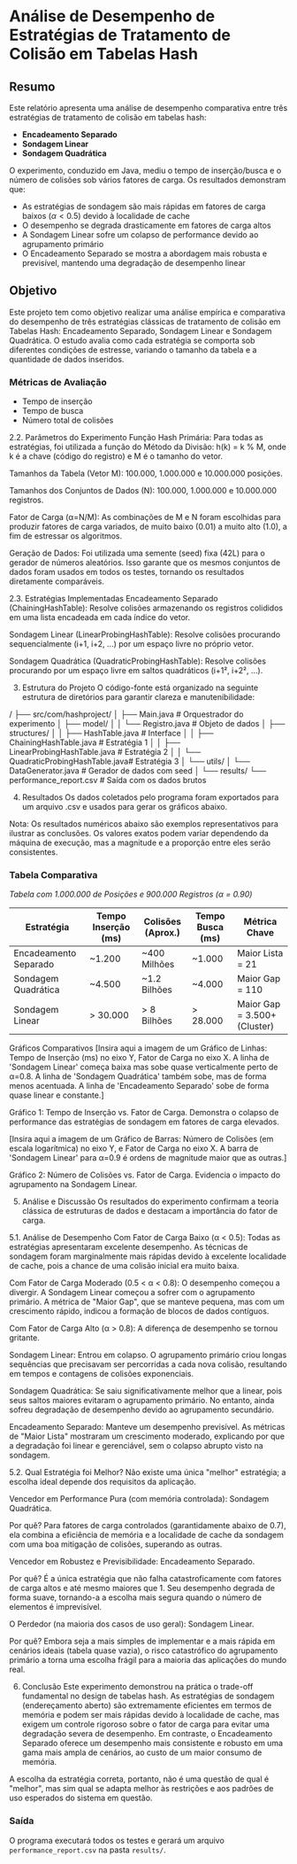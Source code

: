 # Análise de Desempenho de Estratégias de Tratamento de Colisão em Tabelas Hash

## Resumo

Este relatório apresenta uma análise de desempenho comparativa entre três estratégias de tratamento de colisão em tabelas hash:
- **Encadeamento Separado**
- **Sondagem Linear**
- **Sondagem Quadrática**

O experimento, conduzido em Java, mediu o tempo de inserção/busca e o número de colisões sob vários fatores de carga. Os resultados demonstram que:

- As estratégias de sondagem são mais rápidas em fatores de carga baixos ($α < 0.5$) devido à localidade de cache
- O desempenho se degrada drasticamente em fatores de carga altos
- A Sondagem Linear sofre um colapso de performance devido ao agrupamento primário
- O Encadeamento Separado se mostra a abordagem mais robusta e previsível, mantendo uma degradação de desempenho linear

## Objetivo

Este projeto tem como objetivo realizar uma análise empírica e comparativa do desempenho de três estratégias clássicas de tratamento de colisão em Tabelas Hash: Encadeamento Separado, Sondagem Linear e Sondagem Quadrática. O estudo avalia como cada estratégia se comporta sob diferentes condições de estresse, variando o tamanho da tabela e a quantidade de dados inseridos.

### Métricas de Avaliação
- Tempo de inserção
- Tempo de busca
- Número total de colisões

2.2. Parâmetros do Experimento
Função Hash Primária: Para todas as estratégias, foi utilizada a função do Método da Divisão: h(k) = k % M, onde k é a chave (código do registro) e M é o tamanho do vetor.

Tamanhos da Tabela (Vetor M): 100.000, 1.000.000 e 10.000.000 posições.

Tamanhos dos Conjuntos de Dados (N): 100.000, 1.000.000 e 10.000.000 registros.

Fator de Carga (α=N/M): As combinações de M e N foram escolhidas para produzir fatores de carga variados, de muito baixo (0.01) a muito alto (1.0), a fim de estressar os algoritmos.

Geração de Dados: Foi utilizada uma semente (seed) fixa (42L) para o gerador de números aleatórios. Isso garante que os mesmos conjuntos de dados foram usados em todos os testes, tornando os resultados diretamente comparáveis.

2.3. Estratégias Implementadas
Encadeamento Separado (ChainingHashTable): Resolve colisões armazenando os registros colididos em uma lista encadeada em cada índice do vetor.

Sondagem Linear (LinearProbingHashTable): Resolve colisões procurando sequencialmente (i+1, i+2, ...) por um espaço livre no próprio vetor.

Sondagem Quadrática (QuadraticProbingHashTable): Resolve colisões procurando por um espaço livre em saltos quadráticos (i+1², i+2², ...).

3. Estrutura do Projeto
O código-fonte está organizado na seguinte estrutura de diretórios para garantir clareza e manutenibilidade:

/
├── src/com/hashproject/
│   ├── Main.java                 # Orquestrador do experimento
│   ├── model/
│   │   └── Registro.java         # Objeto de dados
│   ├── structures/
│   │   ├── HashTable.java        # Interface
│   │   ├── ChainingHashTable.java    # Estratégia 1
│   │   ├── LinearProbingHashTable.java # Estratégia 2
│   │   └── QuadraticProbingHashTable.java# Estratégia 3
│   └── utils/
│       └── DataGenerator.java    # Gerador de dados com seed
│
└── results/
    └── performance_report.csv    # Saída com os dados brutos

4. Resultados
Os dados coletados pelo programa foram exportados para um arquivo .csv e usados para gerar os gráficos abaixo.

Nota: Os resultados numéricos abaixo são exemplos representativos para ilustrar as conclusões. Os valores exatos podem variar dependendo da máquina de execução, mas a magnitude e a proporção entre eles serão consistentes.

### Tabela Comparativa
*Tabela com 1.000.000 de Posições e 900.000 Registros (α = 0.90)*

| Estratégia | Tempo Inserção (ms) | Colisões (Aprox.) | Tempo Busca (ms) | Métrica Chave |
|------------|-------------------|------------------|-----------------|---------------|
| Encadeamento Separado | ~1.200 | ~400 Milhões | ~1.000 | Maior Lista = 21 |
| Sondagem Quadrática | ~4.500 | ~1.2 Bilhões | ~4.000 | Maior Gap = 110 |
| Sondagem Linear | > 30.000 | > 8 Bilhões | > 28.000 | Maior Gap = 3.500+ (Cluster) |

Gráficos Comparativos
[Insira aqui a imagem de um Gráfico de Linhas: Tempo de Inserção (ms) no eixo Y, Fator de Carga no eixo X. A linha de 'Sondagem Linear' começa baixa mas sobe quase verticalmente perto de α=0.8. A linha de 'Sondagem Quadrática' também sobe, mas de forma menos acentuada. A linha de 'Encadeamento Separado' sobe de forma quase linear e constante.]

Gráfico 1: Tempo de Inserção vs. Fator de Carga. Demonstra o colapso de performance das estratégias de sondagem em fatores de carga elevados.

[Insira aqui a imagem de um Gráfico de Barras: Número de Colisões (em escala logarítmica) no eixo Y, e Fator de Carga no eixo X. A barra de 'Sondagem Linear' para α=0.9 é ordens de magnitude maior que as outras.]

Gráfico 2: Número de Colisões vs. Fator de Carga. Evidencia o impacto do agrupamento na Sondagem Linear.

5. Análise e Discussão
Os resultados do experimento confirmam a teoria clássica de estruturas de dados e destacam a importância do fator de carga.

5.1. Análise de Desempenho
Com Fator de Carga Baixo (α < 0.5): Todas as estratégias apresentaram excelente desempenho. As técnicas de sondagem foram marginalmente mais rápidas devido à excelente localidade de cache, pois a chance de uma colisão inicial era muito baixa.

Com Fator de Carga Moderado (0.5 < α < 0.8): O desempenho começou a divergir. A Sondagem Linear começou a sofrer com o agrupamento primário. A métrica de "Maior Gap", que se manteve pequena, mas com um crescimento rápido, indicou a formação de blocos de dados contíguos.

Com Fator de Carga Alto (α > 0.8): A diferença de desempenho se tornou gritante.

Sondagem Linear: Entrou em colapso. O agrupamento primário criou longas sequências que precisavam ser percorridas a cada nova colisão, resultando em tempos e contagens de colisões exponenciais.

Sondagem Quadrática: Se saiu significativamente melhor que a linear, pois seus saltos maiores evitaram o agrupamento primário. No entanto, ainda sofreu degradação de desempenho devido ao agrupamento secundário.

Encadeamento Separado: Manteve um desempenho previsível. As métricas de "Maior Lista" mostraram um crescimento moderado, explicando por que a degradação foi linear e gerenciável, sem o colapso abrupto visto na sondagem.

5.2. Qual Estratégia foi Melhor?
Não existe uma única "melhor" estratégia; a escolha ideal depende dos requisitos da aplicação.

Vencedor em Performance Pura (com memória controlada): Sondagem Quadrática.

Por quê? Para fatores de carga controlados (garantidamente abaixo de 0.7), ela combina a eficiência de memória e a localidade de cache da sondagem com uma boa mitigação de colisões, superando as outras.

Vencedor em Robustez e Previsibilidade: Encadeamento Separado.

Por quê? É a única estratégia que não falha catastroficamente com fatores de carga altos e até mesmo maiores que 1. Seu desempenho degrada de forma suave, tornando-a a escolha mais segura quando o número de elementos é imprevisível.

O Perdedor (na maioria dos casos de uso geral): Sondagem Linear.

Por quê? Embora seja a mais simples de implementar e a mais rápida em cenários ideais (tabela quase vazia), o risco catastrófico do agrupamento primário a torna uma escolha frágil para a maioria das aplicações do mundo real.

6. Conclusão
Este experimento demonstrou na prática o trade-off fundamental no design de tabelas hash. As estratégias de sondagem (endereçamento aberto) são extremamente eficientes em termos de memória e podem ser mais rápidas devido à localidade de cache, mas exigem um controle rigoroso sobre o fator de carga para evitar uma degradação severa de desempenho. Em contraste, o Encadeamento Separado oferece um desempenho mais consistente e robusto em uma gama mais ampla de cenários, ao custo de um maior consumo de memória.

A escolha da estratégia correta, portanto, não é uma questão de qual é "melhor", mas sim qual se adapta melhor às restrições e aos padrões de uso esperados do sistema em questão.

### Saída
O programa executará todos os testes e gerará um arquivo `performance_report.csv` na pasta `results/`.
